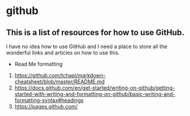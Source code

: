 # github
## This is a list of resources for how to use GitHub.
 I have no idea how to use GitHub and I need a place to store all the wonderful links and articles on how to use this.
 
 
 
 
 
 
* Read.Me formatting
1. https://github.com/tchapi/markdown-cheatsheet/blob/master/README.md
2. https://docs.github.com/en/get-started/writing-on-github/getting-started-with-writing-and-formatting-on-github/basic-writing-and-formatting-syntax#headings
3. https://pages.github.com/
